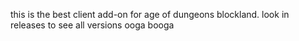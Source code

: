 this is the best client add-on for age of dungeons blockland.
look in releases to see all versions
ooga booga
